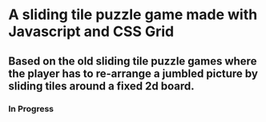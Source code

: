 # A sliding tile puzzle game made with Javascript and CSS Grid

## Based on the old sliding tile puzzle games where the player has to re-arrange a jumbled picture by sliding tiles around a fixed 2d board.

### In Progress
